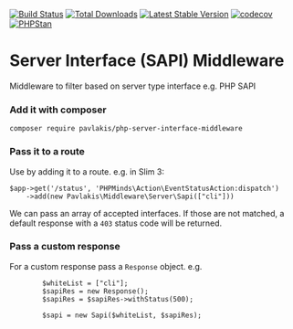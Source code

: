 [![Build Status](https://travis-ci.org/pavlakis/php-server-interface-middleware.svg)](https://travis-ci.org/pavlakis/php-server-interface-middleware)
[![Total Downloads](https://img.shields.io/packagist/dt/pavlakis/php-server-interface-middleware.svg)](https://packagist.org/packages/pavlakis/php-server-interface-middleware)
[![Latest Stable Version](https://img.shields.io/packagist/v/pavlakis/php-server-interface-middleware.svg)](https://packagist.org/packages/pavlakis/php-server-interface-middleware)
[![codecov](https://codecov.io/gh/pavlakis/php-server-interface-middleware/branch/master/graph/badge.svg)](https://codecov.io/gh/pavlakis/php-server-interface-middleware)
[![PHPStan](https://img.shields.io/badge/PHPStan-enabled-brightgreen.svg?style=flat)](https://github.com/phpstan/phpstan)

# Server Interface (SAPI) Middleware

Middleware to filter based on server type interface e.g. PHP SAPI

### Add it with composer

```
composer require pavlakis/php-server-interface-middleware
```

### Pass it to a route

Use by adding it to a route. e.g. in Slim 3:

```
$app->get('/status', 'PHPMinds\Action\EventStatusAction:dispatch')
    ->add(new Pavlakis\Middleware\Server\Sapi(["cli"]))
```

We can pass an array of accepted interfaces. If those are not matched, a default response with a `403` status code will be returned.

### Pass a custom response

For a custom response pass a `Response` object. e.g.

```
        $whiteList = ["cli"];
        $sapiRes = new Response();
        $sapiRes = $sapiRes->withStatus(500);

        $sapi = new Sapi($whiteList, $sapiRes);
```




